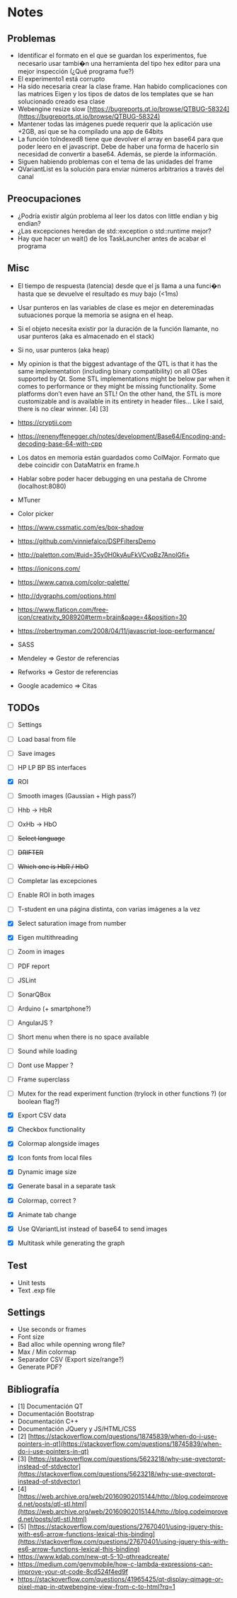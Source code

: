 # Notes

## Problemas
* Identificar el formato en el que se guardan los experimentos, fue necesario usar tambi�n una herramienta del tipo hex editor para una mejor inspección (¿Qué programa fue?)
* El experimento1 está corrupto
* Ha sido necesaria crear la clase frame. Han habido complicaciones con las matrices Eigen y los tipos de datos de los templates que se han solucionado creado esa clase
* Webengine resize slow [https://bugreports.qt.io/browse/QTBUG-58324](https://bugreports.qt.io/browse/QTBUG-58324)
* Mantener todas las imágenes puede requerir que la aplicación use +2GB, así que se ha compilado una app de 64bits
* La función toIndexed8 tiene que devolver el array en base64 para que poder leero en el javascript. Debe de haber una forma de hacerlo sin necesidad de convertir a base64. Además, se pierde la información.
* Siguen habiendo problemas con el tema de las unidades del frame
* QVariantList es la solución para enviar números arbitrarios a través del canal

## Preocupaciones
* ¿Podría existir algún problema al leer los datos con little endian y big endian?
* ¿Las excepciones heredan de std::exception o std::runtime mejor?
* Hay que hacer un wait() de los TaskLauncher antes de acabar el programa

## Misc
* El tiempo de respuesta (latencia) desde que el js llama a una funci�n hasta que se devuelve el resultado es muy bajo (<1ms)
* Usar punteros en las variables de clase es mejor en detereminadas sutuaciones porque la memoria se asigna en el heap.
 * Si el objeto necesita existir por la duración de la función llamante, no usar punteros (aka es almacenado en el stack)
 * Si no, usar punteros (aka heap)
* My opinion is that the biggest advantage of the QTL is that it has the same implementation (including binary compatibility) on all OSes supported by Qt. Some STL implementations might be below par when it comes to performance or they might be missing functionality. Some platforms don’t even have an STL! On the other hand, the STL is more customizable and is available in its entirety in header files… Like I said, there is no clear winner. [4] [3]
* https://cryptii.com
* https://renenyffenegger.ch/notes/development/Base64/Encoding-and-decoding-base-64-with-cpp
* Los datos en memoria están guardados como ColMajor. Formato que debe coincidir con DataMatrix en frame.h
* Hablar sobre poder hacer debugging en una pestaña de Chrome (localhost:8080)
* MTuner
* Color picker
* https://www.cssmatic.com/es/box-shadow
* https://github.com/vinniefalco/DSPFiltersDemo
* http://paletton.com/#uid=35y0H0kyAuFkVCvqBz7AnolGfi+
* https://ionicons.com/
* https://www.canva.com/color-palette/
* http://dygraphs.com/options.html
* https://www.flaticon.com/free-icon/creativity_908920#term=brain&page=4&position=30
* https://robertnyman.com/2008/04/11/javascript-loop-performance/
* SASS

* Mendeley => Gestor de referencias
* Refworks => Gestor de referencias
* Google academico => Citas

## TODOs

- [ ] Settings
- [ ] Load basal from file
- [ ] Save images
- [ ] HP LP BP BS interfaces
- [x] ROI
- [ ] Smooth images (Gaussian + High pass?)
- [ ] Hhb -> HbR
- [ ] OxHb -> HbO

- [ ] ~~Select language~~
- [ ] ~~DRIFTER~~
- [ ] ~~Which one is HbR / HbO~~

- [ ] Completar las excepciones
- [ ] Enable ROI in both images
- [ ] T-student en una página distinta, con varias imágenes a la vez
- [x] Select saturation image from number
- [x] Eigen multithreading
- [ ] Zoom in images
- [ ] PDF report
- [ ] JSLint
- [ ] SonarQBox
- [ ] Arduino (+ smartphone?)
- [ ] AngularJS ?
- [ ] Short menu when there is no space available
- [ ] Sound while loading
- [ ] Dont use Mapper ?
- [ ] Frame superclass
- [ ] Mutex for the read experiment function (trylock in other functions ?) (or boolean flag?)
- [x] Export CSV data
- [x] Checkbox functionality
- [x] Colormap alongside images
- [x] Icon fonts from local files
- [x] Dynamic image size
- [x] Generate basal in a separate task
- [x] Colormap, correct ?
- [x] Animate tab change
- [x] Use QVariantList instead of base64 to send images
- [x] Multitask while generating the graph

## Test

* Unit tests
* Text .exp file

## Settings

* Use seconds or frames
* Font size
* Bad alloc while openning wrong file?
* Max / Min colormap
* Separador CSV (Export size/range?)
* Generate PDF?

## Bibliografía
* [1] Documentación QT
* Documentación Bootstrap
* Documentación C++
* Documentación JQuery y JS/HTML/CSS
* [2] [https://stackoverflow.com/questions/18745839/when-do-i-use-pointers-in-qt](https://stackoverflow.com/questions/18745839/when-do-i-use-pointers-in-qt)
* [3] [https://stackoverflow.com/questions/5623218/why-use-qvectorqt-instead-of-stdvector](https://stackoverflow.com/questions/5623218/why-use-qvectorqt-instead-of-stdvector)
* [4] [https://web.archive.org/web/20160902015144/http://blog.codeimproved.net/posts/qtl-stl.html](https://web.archive.org/web/20160902015144/http://blog.codeimproved.net/posts/qtl-stl.html)
* [5] [https://stackoverflow.com/questions/27670401/using-jquery-this-with-es6-arrow-functions-lexical-this-binding](https://stackoverflow.com/questions/27670401/using-jquery-this-with-es6-arrow-functions-lexical-this-binding)
* https://www.kdab.com/new-qt-5-10-qthreadcreate/
* https://medium.com/genymobile/how-c-lambda-expressions-can-improve-your-qt-code-8cd524f4ed9f
* https://stackoverflow.com/questions/41965425/qt-display-qimage-or-pixel-map-in-qtwebengine-view-from-c-to-html?rq=1
